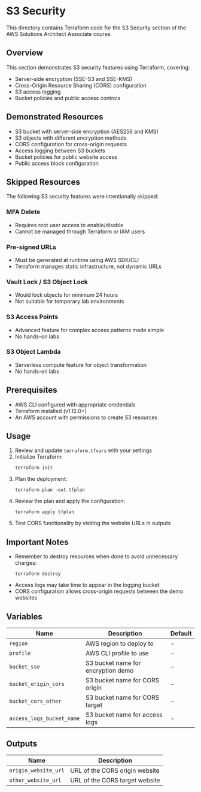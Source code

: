 # S3 Security

This directory contains Terraform code for the S3 Security section of the AWS Solutions Architect Associate course.

## Overview

This section demonstrates S3 security features using Terraform, covering:

- Server-side encryption (SSE-S3 and SSE-KMS)
- Cross-Origin Resource Sharing (CORS) configuration
- S3 access logging
- Bucket policies and public access controls

## Demonstrated Resources

- S3 bucket with server-side encryption (AES256 and KMS)
- S3 objects with different encryption methods
- CORS configuration for cross-origin requests
- Access logging between S3 buckets
- Bucket policies for public website access
- Public access block configuration

## Skipped Resources

The following S3 security features were intentionally skipped:

### MFA Delete
- Requires root user access to enable/disable
- Cannot be managed through Terraform or IAM users

### Pre-signed URLs
- Must be generated at runtime using AWS SDK/CLI
- Terraform manages static infrastructure, not dynamic URLs

### Vault Lock / S3 Object Lock
- Would lock objects for minimum 24 hours
- Not suitable for temporary lab environments

### S3 Access Points
- Advanced feature for complex access patterns made simple
- No hands-on labs

### S3 Object Lambda
- Serverless compute feature for object transformation
- No hands-on labs

## Prerequisites

- AWS CLI configured with appropriate credentials
- Terraform installed (v1.12.0+)
- An AWS account with permissions to create S3 resources

## Usage

1. Review and update `terraform.tfvars` with your settings
2. Initialize Terraform:
   ```
   terraform init
   ```
3. Plan the deployment:
   ```
   terraform plan -out tfplan
   ```
4. Review the plan and apply the configuration:
   ```
   terraform apply tfplan
   ```
5. Test CORS functionality by visiting the website URLs in outputs

## Important Notes

- Remember to destroy resources when done to avoid unnecessary charges:
  ```
  terraform destroy
  ```
- Access logs may take time to appear in the logging bucket
- CORS configuration allows cross-origin requests between the demo websites

## Variables

| Name                        | Description                           | Default |
|-----------------------------|---------------------------------------|---------|
| `region`                    | AWS region to deploy to               | -       |
| `profile`                   | AWS CLI profile to use                | -       |
| `bucket_sse`                | S3 bucket name for encryption demo    | -       |
| `bucket_origin_cors`        | S3 bucket name for CORS origin        | -       |
| `bucket_cors_other`         | S3 bucket name for CORS target        | -       |
| `access_logs_bucket_name`   | S3 bucket name for access logs        | -       |

## Outputs

| Name                 | Description                    |
|----------------------|--------------------------------|
| `origin_website_url` | URL of the CORS origin website |
| `other_website_url`  | URL of the CORS target website |